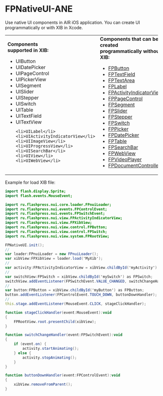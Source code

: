# FPNativeUI-ANE
Use native UI components in AIR iOS application. You can create UI programmatically or with XIB in Xcode.

<table>
<tr>
<td>
<b>Components<br>supported in XIB:</b>
<ul>
	<li>UIButton</li>
	<li>UIDatePicker</li>
	<li>UIPageControl</li>
	<li>UIPickerView</li>
	<li>UISegment</li>
	<li>UISlider</li>
	<li>UIStepper</li>
	<li>UISwitch</li>
	<li>UITable</li>
	<li>UITextField</li>
	<li>UITextView</li>

	<li>UILabel</li>
	<li>UIActivityIndicatorView</li>
	<li>UIImageView</li>
	<li>UIProgressView</li>
	<li>UISearchBar</li>
	<li>UIView</li>
	<li>UIWebView</li>
</ul>
</td>
<td>
<b>Components that can be created<br>programmatically without XIB:</b>
<ul>
	<li><a href="http://flashpress.ru/blog/ane/native-ui/?lang=en#examples:ButtonProgrammatically">FPButton</a></li>
	<li><a href="http://flashpress.ru/blog/ane/native-ui/?lang=en#examples:TextProgrammatically">FPTextField</a></li>
	<li><a href="http://flashpress.ru/blog/ane/native-ui/?lang=en#examples:TextProgrammatically">FPTextArea</a></li>
	<li><a href="http://flashpress.ru/blog/ane/native-ui/?lang=en#examples:TextProgrammatically">FPLabel</a></li>
	<li><a href="http://flashpress.ru/blog/ane/native-ui/?lang=en#examples:ActivityProgrammatically">FPActivityIndicatorView</a></li>
	<li><a href="http://flashpress.ru/blog/ane/native-ui/?lang=en#examples:PageControlProgrammatically">FPPageControl</a></li>
	<li><a href="http://flashpress.ru/blog/ane/native-ui/?lang=en#examples:SegmentProgrammatically">FPSegment</a></li>
	<li><a href="http://flashpress.ru/blog/ane/native-ui/?lang=en#examples:SliderProgrammatically">FPSlider</a></li>
	<li><a href="http://flashpress.ru/blog/ane/native-ui/?lang=en#examples:StepperProgrammatically">FPStepper</a></li>
	<li><a href="http://flashpress.ru/blog/ane/native-ui/?lang=en#examples:SwitchProgrammatically">FPSwitch</a></li>
	<li><a href="http://flashpress.ru/blog/ane/native-ui/?lang=en#examples:PickerProgrammatically">FPPicker</a></li>
	<li><a href="http://flashpress.ru/blog/ane/native-ui/?lang=en#examples:DatePickerProgrammatically">FPDatePicker</a></li>
	<li><a href="http://flashpress.ru/blog/ane/native-ui/?lang=en#examples:TableProgrammatically">FPTable</a></li>
	<li><a href="http://flashpress.ru/blog/ane/native-ui/?lang=en#examples:SearchBarProgrammatically">FPSearchBar</a></li>
	<li><a href="http://flashpress.ru/blog/ane/native-ui/?lang=en#examples:WebViewProgrammatically">FPWebView</a></li>
	<li><a href="http://flashpress.ru/blog/ane/native-ui/?lang=en#examples:VideoPlayerExample">FPVideoPlayer</a></li>
	<li><a href="http://flashpress.ru/blog/ane/native-ui/?lang=en#examples:DocumentTest">FPDocumentController</a></li>
</ul>
</td>

<td>
<b>Supported gestures:</b>
<ul>
	<li>FPTapGesture</li>
	<li>FPSwipeGesture</li>
	<li>FPRotationGesture</li>
	<li>FPPinchGesture</li>
	<li>FPPanGesture</li>
	<li>FPLongPressGesture</li>
</ul>
<a onclick="http://flashpress.ru/blog/ane/native-ui/?lang=en#examples:GestureTest" href="#examples">Gesture examples</a>.
</td>

</tr>
</table>

Example for load XIB file:

```ActionScript
import flash.display.Sprite;
import flash.events.MouseEvent;

import ru.flashpress.nui.core.loader.FPnuiLoader;
import ru.flashpress.nui.events.FPControlEvent;
import ru.flashpress.nui.events.FPSwitchEvent;
import ru.flashpress.nui.view.FPActivityIndicatorView;
import ru.flashpress.nui.view.FPXibView;
import ru.flashpress.nui.view.control.FPButton;
import ru.flashpress.nui.view.control.FPSwitch;
import ru.flashpress.nui.view.system.FPRootView;

FPNativeUI.init();
//
var loader:FPnuiLoader = new FPnuiLoader();
var xibView:FPXibView = loader.load('MyXib');
//
var activity:FPActivityIndicatorView = xibView.childById('myActivity') as FPActivityIndicatorView;
//
var switchView:FPSwitch = xibView.childById('mySwitch') as FPSwitch;
switchView.addEventListener(FPSwitchEvent.VALUE_CHANGED, switchChangeHandler);
//
var button:FPButton = xibView.childById('myButton') as FPButton;
button.addEventListener(FPControlEvent.TOUCH_DOWN, buttonDownHandler);
//
this.stage.addEventListener(MouseEvent.CLICK, stageClickHandler);

function stageClickHandler(event:MouseEvent):void
{
	FPRootView.root.presentChild(xibView);
}

function switchChangeHandler(event:FPSwitchEvent):void
{
	if (event.on) {
		activity.startAnimating();
	} else {
		activity.stopAnimating();
	}
}

function buttonDownHandler(event:FPControlEvent):void
{
	xibView.removeFromParent();
}
```